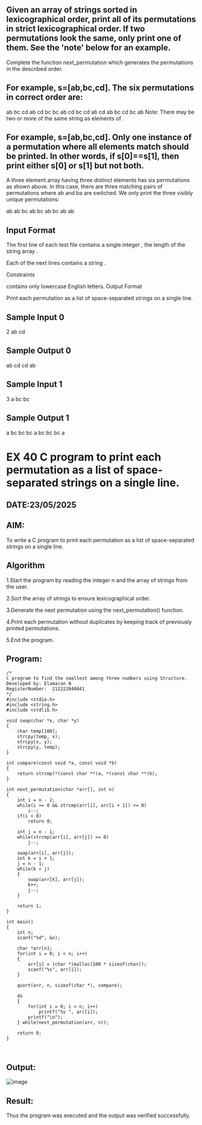 ## Given an array of strings sorted in lexicographical order, print all of its permutations in strict lexicographical order. If two permutations look the same, only print one of them. See the 'note' below for an example.

Complete the function next_permutation which generates the permutations in the described order.

## For example, s=[ab,bc,cd]. The six permutations in correct order are:

ab bc cd
ab cd bc
bc ab cd
bc cd ab
cd ab bc
cd bc ab
Note: There may be two or more of the same string as elements of .
## For example, s=[ab,bc,cd]. Only one instance of a permutation where all elements match should be printed. In other words, if s[0]==s[1], then print either s[0]  or s[1] but not both.

A three element array having three distinct elements has six permutations as shown above. In this case, there are three matching pairs of permutations where ab and ba are switched. We only print the three visibly unique permutations:

ab ab bc
ab bc ab
bc ab ab
## Input Format

The first line of each test file contains a single integer , the length of the string array .

Each of the next  lines contains a string .

Constraints

 contains only lowercase English letters.
Output Format

Print each permutation as a list of space-separated strings on a single line.

## Sample Input 0

2
ab
cd
## Sample Output 0

ab cd
cd ab
## Sample Input 1

3
a
bc
bc
## Sample Output 1

a bc bc
bc a bc
bc bc a



# EX 40 C program to print each permutation as a list of space-separated strings on a single line.
## DATE:23/05/2025
## AIM:
To write a C program to print each permutation as a list of space-separated strings on a single line.

## Algorithm
1.Start the program by reading the integer n and the array of strings from the user.

2.Sort the array of strings to ensure lexicographical order.

3.Generate the next permutation using the next_permutation() function.

4.Print each permutation without duplicates by keeping track of previously printed permutations.

5.End the program.

## Program:
```
/*
C program to find the smallest among three numbers using Structure.
Developed by: Elamaran N
RegisterNumber:  212222040041
*/
#include <stdio.h>
#include <string.h>
#include <stdlib.h>

void swap(char *x, char *y)
{
    char temp[100];
    strcpy(temp, x);
    strcpy(x, y);
    strcpy(y, temp);
}

int compare(const void *a, const void *b)
{
    return strcmp(*(const char **)a, *(const char **)b);
}

int next_permutation(char *arr[], int n)
{
    int i = n - 2;
    while(i >= 0 && strcmp(arr[i], arr[i + 1]) >= 0)
        i--;
    if(i < 0)
        return 0;
    
    int j = n - 1;
    while(strcmp(arr[i], arr[j]) >= 0)
        j--;
    
    swap(arr[i], arr[j]);
    int k = i + 1;
    j = n - 1;
    while(k < j)
    {
        swap(arr[k], arr[j]);
        k++;
        j--;
    }
    
    return 1;
}

int main()
{
    int n;
    scanf("%d", &n);

    char *arr[n];
    for(int i = 0; i < n; i++)
    {
        arr[i] = (char *)malloc(100 * sizeof(char));
        scanf("%s", arr[i]);
    }

    qsort(arr, n, sizeof(char *), compare);

    do
    {
        for(int i = 0; i < n; i++)
            printf("%s ", arr[i]);
        printf("\n");
    } while(next_permutation(arr, n));

    return 0;
}



```

## Output:

![image](https://github.com/user-attachments/assets/b3f22347-b4fc-4491-9710-da42da5101aa)


## Result:
Thus the program was executed and the output was verified successfully.
